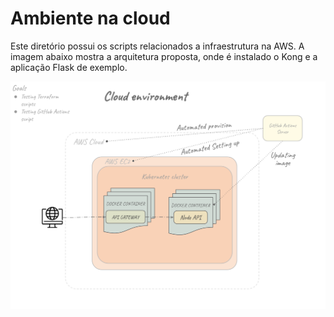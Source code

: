 # Ambiente na cloud

Este diretório possui os scripts relacionados a infraestrutura na AWS. A imagem abaixo mostra a arquitetura proposta, onde é instalado o Kong e a aplicação Flask de exemplo.

![Cloud infrastructure design](../assets/cloud-environment_version_1.png)
